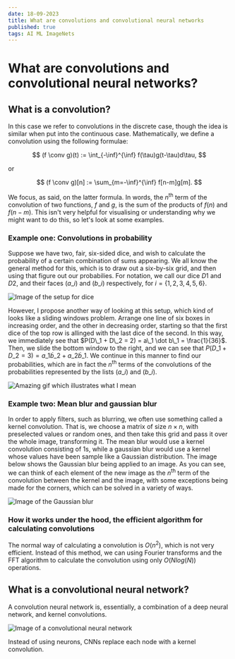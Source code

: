```yaml
---
date: 18-09-2023
title: What are convolutions and convolutional neural networks
published: true
tags: AI ML ImageNets
---
```


# What are convolutions and convolutional neural networks?
## What is a convolution?
In this case we refer to convolutions in the discrete case, though the idea is similar when put into the continuous case. Mathematically, we define a convolution using the following formulae:

$$
(f \conv g)(t) := \int_{-\inf}^{\inf} f(\tau)g(t-\tau)d\tau,
$$

or

$$
(f \conv g)[n] := \sum_{m=-\inf}^{\inf} f[n-m]g[m].
$$

We focus, as said, on the latter formula. In words, the $n^{\text{th}}$ term of the convolution of two functions, $f$ and $g$, is the sum of the products of $f(n)$ and $f(n-m)$. This isn't very helpful
for visualising or understanding why we might want to do this, so let's look at some examples.

### Example one: Convolutions in probability
Suppose we have two, fair, six-sided dice, and wish to calculate the probability of a certain combination of sums appearing. We all know the general method for this, which is to draw out a six-by-six grid,
and then using that figure out our probabilies. For notation, we call our dice $D1$ and $D2$, and their faces $(a\_i)$ and $(b\_i)$ respectively, for $i = \{1, 2, 3, 4, 5, 6 \}$.

![Image of the setup for dice](/img/diceprob.png)

However, I propose another way of looking at this setup, which kind of looks like a sliding windows problem. Arrange one line of six boxes in increasing order, and the other in decreasing order, starting so that
the first dice of the top row is allinged with the last dice of the second. In this way, we immediately see that $P(D\_1 + D\_2 = 2) = a\_1 \dot b\_1 = \frac{1}{36}$. Then, we slide the bottom window to the
right, and we can see that $P(D\_1 + D\_2 = 3) = a\_1 \dot b\_2 + a\_2 \dot b\_1$. We continue in this manner to find our probabilities, which are in fact the $n^{\text{th}}$ terms of the convolutions of the
probabilities represented by the lists $(a\_i)$ and $(b\_i)$.

![Amazing gif which illustrates what I mean](https://i.stack.imgur.com/rXTbw.gif)

### Example two: Mean blur and gaussian blur
In order to apply filters, such as blurring, we often use something called a kernel convolution. That is, we choose a matrix of size $n \times n$, with preselected values or random ones, and then take this grid
and pass it over the whole image, transforming it. The mean blur would use a kernel convolution consisting of $1$s, while a gaussian blur would use a kernel whose values have been sample like a Gaussian
distribution. The image below shows the Gaussian blur being applied to an image. As you can see, we can think of each element of the new image as the $n^{\text{th}}$ term of the convolution between the kernel
and the image, with some exceptions being made for the corners, which can be solved in a variety of ways.

![Image of the Gaussian blur](https://hackaday.com/wp-content/uploads/2021/06/gaussblurkernal-1.jpg)

### How it works under the hood, the efficient algorithm for calculating convolutions
The normal way of calculating a convolution is $O(n^2)$, which is not very efficient. Instead of this method, we can using Fourier transforms and the FFT algorithm to calculate the convolution using only
$O(N log(N))$ operations.


## What is a convolutional neural network?
A convolution neural network is, essentially, a combination of a deep neural network, and kernel convolutions.

![Image of a convolutional neural network](https://uploads-ssl.webflow.com/614c82ed388d53640613982e/646218745ba944b514f8d350_lenet%20architecture.webp)

Instead of using neurons, CNNs replace each node with a kernel convolution.

